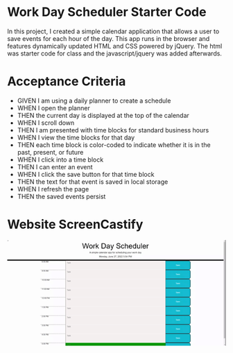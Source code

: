 # Work Day Scheduler Starter Code

In this project, I created a simple calendar application that allows a user to save events for each hour of the day. This app runs in the browser and features dynamically updated HTML and CSS powered by jQuery. The html was starter code for class and the javascript/jquery was added afterwards.

# Acceptance Criteria

- GIVEN I am using a daily planner to create a schedule
- WHEN I open the planner
- THEN the current day is displayed at the top of the calendar
- WHEN I scroll down
- THEN I am presented with time blocks for standard business hours
- WHEN I view the time blocks for that day
- THEN each time block is color-coded to indicate whether it is in the past, present, or future
- WHEN I click into a time block
- THEN I can enter an event
- WHEN I click the save button for that time block
- THEN the text for that event is saved in local storage
- WHEN I refresh the page
- THEN the saved events persist

# Website ScreenCastify
![Screenshot](./Develop/Work%20Day%20Scheduler.gif)